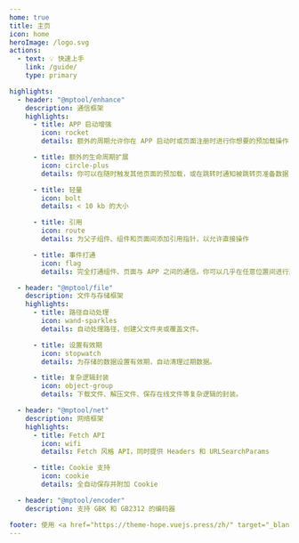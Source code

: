 ```yaml
---
home: true
title: 主页
icon: home
heroImage: /logo.svg
actions:
  - text: 💡 快速上手
    link: /guide/
    type: primary

highlights:
  - header: "@mptool/enhance"
    description: 通信框架
    highlights:
      - title: APP 启动增强
        icon: rocket
        details: 额外的周期允许你在 APP 启动时或页面注册时进行你想要的预加载操作

      - title: 额外的生命周期扩展
        icon: circle-plus
        details: 你可以在随时触发其他页面的预加载，或在跳转时通知被跳转页准备数据

      - title: 轻量
        icon: bolt
        details: < 10 kb 的大小

      - title: 引用
        icon: route
        details: 为父子组件、组件和页面间添加引用指针，以允许直接操作

      - title: 事件打通
        icon: flag
        details: 完全打通组件、页面与 APP 之间的通信。你可以几乎在任意位置间进行通信或触发事件

  - header: "@mptool/file"
    description: 文件与存储框架
    highlights:
      - title: 路径自动处理
        icon: wand-sparkles
        details: 自动处理路径，创建父文件夹或覆盖文件。

      - title: 设置有效期
        icon: stopwatch
        details: 为存储的数据设置有效期，自动清理过期数据。

      - title: 复杂逻辑封装
        icon: object-group
        details: 下载文件、解压文件、保存在线文件等复杂逻辑的封装。

  - header: "@mptool/net"
    description: 网络框架
    highlights:
      - title: Fetch API
        icon: wifi
        details: Fetch 风格 API，同时提供 Headers 和 URLSearchParams

      - title: Cookie 支持
        icon: cookie
        details: 全自动保存并附加 Cookie

  - header: "@mptool/encoder"
    description: 支持 GBK 和 GB2312 的编码器

footer: 使用 <a href="https://theme-hope.vuejs.press/zh/" target="_blank">VuePress Theme Hope</a> 主题
---
```

